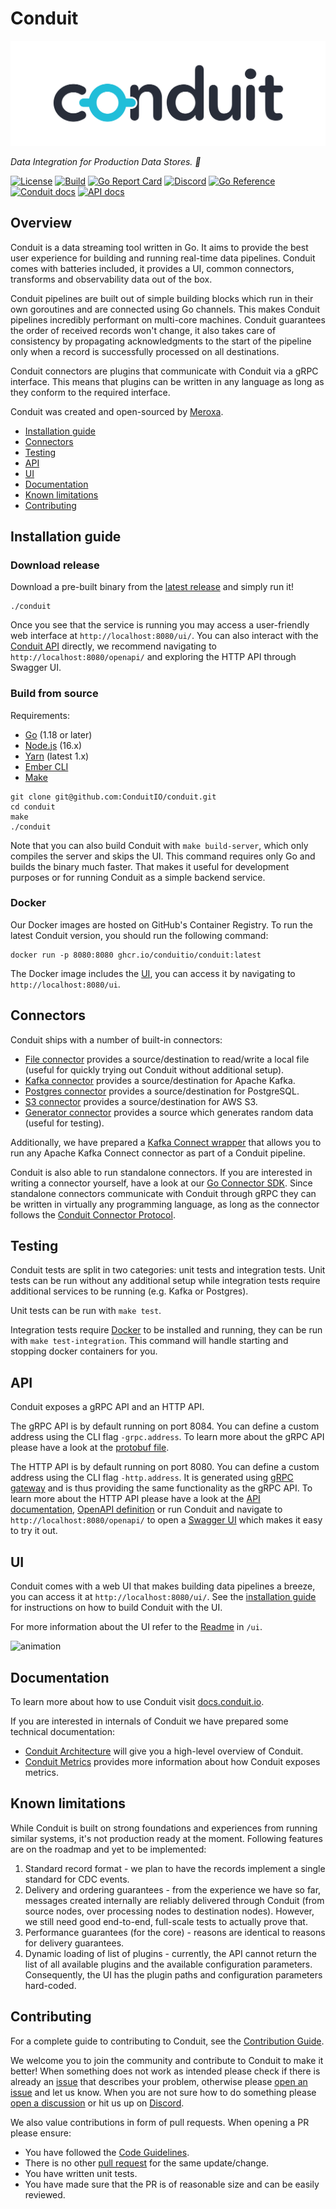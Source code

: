 # Conduit
![Logo](https://raw.githubusercontent.com/ConduitIO/.github/main/images/conduit-logo-outlined.svg)

_Data Integration for Production Data Stores. :dizzy:_

[![License](https://img.shields.io/badge/license-Apache%202-blue)](https://github.com/ConduitIO/conduit/blob/main/LICENSE.md)
[![Build](https://github.com/ConduitIO/conduit/actions/workflows/build.yml/badge.svg)](https://github.com/ConduitIO/conduit/actions/workflows/build.yml)
[![Go Report Card](https://goreportcard.com/badge/github.com/conduitio/conduit)](https://goreportcard.com/report/github.com/conduitio/conduit)
[![Discord](https://img.shields.io/discord/828680256877363200?label=discord&logo=discord)](https://discord.meroxa.com)
[![Go Reference](https://pkg.go.dev/badge/github.com/conduitio/conduit.svg)](https://pkg.go.dev/github.com/conduitio/conduit)
[![Conduit docs](https://img.shields.io/badge/conduit-docs-blue)](https://www.conduit.io/docs/introduction/getting-started)
[![API docs](https://img.shields.io/badge/HTTP_API-docs-blue)](https://docs.conduit.io/api)

## Overview

Conduit is a data streaming tool written in Go. It aims to provide the best user experience for building and running
real-time data pipelines. Conduit comes with batteries included, it provides a UI, common connectors, transforms and
observability data out of the box.

Conduit pipelines are built out of simple building blocks which run in their own goroutines and are connected using Go
channels. This makes Conduit pipelines incredibly performant on multi-core machines. Conduit guarantees the order of
received records won't change, it also takes care of consistency by propagating acknowledgments to the start of the
pipeline only when a record is successfully processed on all destinations.

Conduit connectors are plugins that communicate with Conduit via a gRPC interface. This means that plugins can be
written in any language as long as they conform to the required interface.

Conduit was created and open-sourced by [Meroxa](https://meroxa.io).

- [Installation guide](#installation-guide)
- [Connectors](#connectors)
- [Testing](#testing)
- [API](#api)
- [UI](#ui)
- [Documentation](#documentation)
- [Known limitations](#known-limitations)
- [Contributing](#contributing)

## Installation guide

### Download release

Download a pre-built binary from the [latest release](https://github.com/conduitio/conduit/releases/latest) and simply
run it!

```
./conduit
```

Once you see that the service is running you may access a user-friendly web interface at `http://localhost:8080/ui/`.
You can also interact with the [Conduit API](#api) directly, we recommend navigating to `http://localhost:8080/openapi/`
and exploring the HTTP API through Swagger UI.

### Build from source

Requirements:
* [Go](https://golang.org/) (1.18 or later)
* [Node.js](https://nodejs.org/) (16.x)
* [Yarn](https://yarnpkg.com/) (latest 1.x)
* [Ember CLI](https://ember-cli.com/)
* [Make](https://www.gnu.org/software/make/)

```shell
git clone git@github.com:ConduitIO/conduit.git
cd conduit
make
./conduit
```

Note that you can also build Conduit with `make build-server`, which only compiles the server and skips the UI. This command
requires only Go and builds the binary much faster. That makes it useful for development purposes or for running Conduit
as a simple backend service.

### Docker

Our Docker images are hosted on GitHub's Container Registry. To run the latest Conduit version, you should run the following command:

```
docker run -p 8080:8080 ghcr.io/conduitio/conduit:latest
```

The Docker image includes the [UI](#ui), you can access it by navigating to `http://localhost:8080/ui`.

## Connectors

Conduit ships with a number of built-in connectors:

- [File connector](https://github.com/ConduitIO/conduit-connector-file) provides a source/destination to read/write a local file (useful for quickly trying out Conduit without additional setup).
- [Kafka connector](https://github.com/ConduitIO/conduit-connector-kafka) provides a source/destination for Apache Kafka.
- [Postgres connector](https://github.com/ConduitIO/conduit-connector-postgres) provides a source/destination for PostgreSQL.
- [S3 connector](https://github.com/ConduitIO/conduit-connector-s3) provides a source/destination for AWS S3.
- [Generator connector](https://github.com/ConduitIO/conduit-connector-generator) provides a source which generates random data (useful for testing).

Additionally, we have prepared a [Kafka Connect wrapper](https://github.com/conduitio/conduit-kafka-connect-wrapper) that allows you to run any Apache 
Kafka Connect connector as part of a Conduit pipeline.

Conduit is also able to run standalone connectors. If you are interested in writing a connector yourself, have a look at our [Go Connector SDK](https://github.com/ConduitIO/conduit-connector-sdk). Since standalone connectors communicate with Conduit through gRPC they can be written in virtually any programming language, as long as the connector follows the [Conduit Connector Protocol](https://github.com/ConduitIO/conduit-connector-protocol).

## Testing

Conduit tests are split in two categories: unit tests and integration tests. Unit tests can be run without any
additional setup while integration tests require additional services to be running (e.g. Kafka or Postgres).

Unit tests can be run with `make test`.

Integration tests require [Docker](https://www.docker.com/) to be installed and running, they can be run with
`make test-integration`. This command will handle starting and stopping docker containers for you.

## API

Conduit exposes a gRPC API and an HTTP API.

The gRPC API is by default running on port 8084. You can define a custom address using the CLI flag `-grpc.address`. To
learn more about the gRPC API please have a look at the
[protobuf file](https://github.com/ConduitIO/conduit/blob/main/proto/api/v1/api.proto).

The HTTP API is by default running on port 8080. You can define a custom address using the CLI flag `-http.address`. It
is generated using [gRPC gateway](https://github.com/grpc-ecosystem/grpc-gateway) and is thus providing the same
functionality as the gRPC API. To learn more about the HTTP API please have a look at the [API documentation](https://www.conduit.io/api), 
[OpenAPI definition](https://github.com/ConduitIO/conduit/blob/main/pkg/web/openapi/swagger-ui/api/v1/api.swagger.json)
or run Conduit and navigate to `http://localhost:8080/openapi/` to open a
[Swagger UI](https://github.com/swagger-api/swagger-ui) which makes it easy to try it out.

## UI

Conduit comes with a web UI that makes building data pipelines a breeze, you can access it at
`http://localhost:8080/ui/`. See the [installation guide](#build-from-source) for instructions on how to build Conduit
with the UI.

For more information about the UI refer to the [Readme](ui/README.md) in `/ui`.

![animation](docs/data/animation.gif)

## Documentation

To learn more about how to use Conduit visit [docs.conduit.io](https://docs.conduit.io).

If you are interested in internals of Conduit we have prepared some technical documentation:
* [Conduit Architecture](https://github.com/ConduitIO/conduit/blob/main/docs/architecture.md) will give you a high-level
  overview of Conduit.
* [Conduit Metrics](https://github.com/ConduitIO/conduit/blob/main/docs/metrics.md) provides more information about how
  Conduit exposes metrics.

## Known limitations

While Conduit is built on strong foundations and experiences from running similar systems, it's not production ready
at the moment. Following features are on the roadmap and yet to be implemented:
1. Standard record format - we plan to have the records implement a single standard for CDC events.
2. Delivery and ordering guarantees - from the experience we have so far, messages created internally are reliably delivered through
   Conduit (from source nodes, over processing nodes to destination nodes). However, we still need good end-to-end, full-scale
   tests to actually prove that.
3. Performance guarantees (for the core) - reasons are identical to reasons for delivery guarantees.
4. Dynamic loading of list of plugins - currently, the API cannot return the list of all available plugins and the available
   configuration parameters. Consequently, the UI has the plugin paths and configuration parameters hard-coded.

## Contributing

For a complete guide to contributing to Conduit, see the
[Contribution Guide](https://github.com/ConduitIO/conduit/blob/master/CONTRIBUTING.md).

We welcome you to join the community and contribute to Conduit to make it better! When something does not work as
intended please check if there is already an [issue](https://github.com/ConduitIO/conduit/issues) that describes your
problem, otherwise please [open an issue](https://github.com/ConduitIO/conduit/issues/new/choose) and let us know. When you are
not sure how to do something please [open a discussion](https://github.com/ConduitIO/conduit/discussions) or hit us up
on [Discord](https://discord.meroxa.com).

We also value contributions in form of pull requests. When opening a PR please ensure:
- You have followed the [Code Guidelines](https://github.com/ConduitIO/conduit/blob/main/docs/code_guidelines.md).
- There is no other [pull request](https://github.com/ConduitIO/conduit/pulls) for the same update/change.
- You have written unit tests.
- You have made sure that the PR is of reasonable size and can be easily reviewed.
